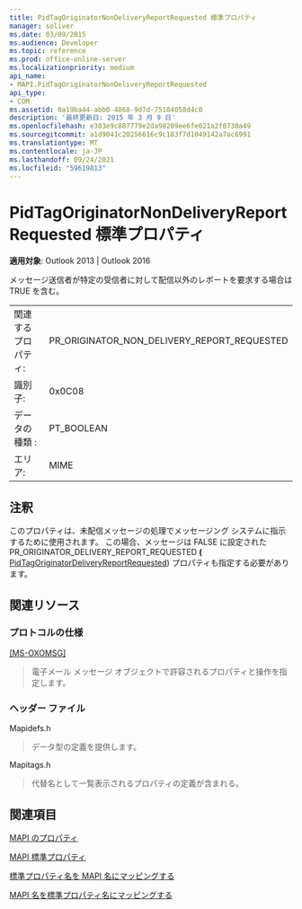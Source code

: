 ```yaml
---
title: PidTagOriginatorNonDeliveryReportRequested 標準プロパティ
manager: soliver
ms.date: 03/09/2015
ms.audience: Developer
ms.topic: reference
ms.prod: office-online-server
ms.localizationpriority: medium
api_name:
- MAPI.PidTagOriginatorNonDeliveryReportRequested
api_type:
- COM
ms.assetid: 0a19ba44-abb0-4868-9d7d-75184058d4c0
description: '最終更新日: 2015 年 3 月 9 日'
ms.openlocfilehash: e303e9c887779e2da98209ee6fe021a2f0730a49
ms.sourcegitcommit: a1d9041c20256616c9c183f7d1049142a7ac6991
ms.translationtype: MT
ms.contentlocale: ja-JP
ms.lasthandoff: 09/24/2021
ms.locfileid: "59619813"
---
```

# <a name="pidtagoriginatornondeliveryreportrequested-canonical-property"></a>PidTagOriginatorNonDeliveryReportRequested 標準プロパティ

  
  
**適用対象**: Outlook 2013 | Outlook 2016 
  
メッセージ送信者が特定の受信者に対して配信以外のレポートを要求する場合は TRUE を含む。
  
|||
|:-----|:-----|
|関連するプロパティ:  <br/> |PR_ORIGINATOR_NON_DELIVERY_REPORT_REQUESTED  <br/> |
|識別子:  <br/> |0x0C08  <br/> |
|データの種類 :   <br/> |PT_BOOLEAN  <br/> |
|エリア:  <br/> |MIME  <br/> |
   
## <a name="remarks"></a>注釈

このプロパティは、未配信メッセージの処理でメッセージング システムに指示するために使用されます。 この場合、メッセージは FALSE に設定された PR_ORIGINATOR_DELIVERY_REPORT_REQUESTED **(** [PidTagOriginatorDeliveryReportRequested](pidtagoriginatordeliveryreportrequested-canonical-property.md)) プロパティも指定する必要があります。
  
## <a name="related-resources"></a>関連リソース

### <a name="protocol-specifications"></a>プロトコルの仕様

[[MS-OXOMSG]](https://msdn.microsoft.com/library/daa9120f-f325-4afb-a738-28f91049ab3c%28Office.15%29.aspx)
  
> 電子メール メッセージ オブジェクトで許容されるプロパティと操作を指定します。
    
### <a name="header-files"></a>ヘッダー ファイル

Mapidefs.h
  
> データ型の定義を提供します。
    
Mapitags.h
  
> 代替名として一覧表示されるプロパティの定義が含まれる。
    
## <a name="see-also"></a>関連項目



[MAPI のプロパティ](mapi-properties.md)
  
[MAPI 標準プロパティ](mapi-canonical-properties.md)
  
[標準プロパティ名を MAPI 名にマッピングする](mapping-canonical-property-names-to-mapi-names.md)
  
[MAPI 名を標準プロパティ名にマッピングする](mapping-mapi-names-to-canonical-property-names.md)

